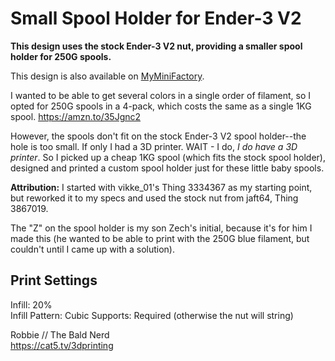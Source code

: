 # Small Spool Holder for Ender-3 V2

**This design uses the stock Ender-3 V2 nut, providing a smaller spool holder for 250G spools.**

This design is also available on [MyMiniFactory](https://www.myminifactory.com/object/3d-print-139585).

I wanted to be able to get several colors in a single order of filament, so I opted for 250G spools in a 4-pack, which costs the same as a single 1KG spool. https://amzn.to/35Jgnc2

However, the spools don't fit on the stock Ender-3 V2 spool holder--the hole is too small. If only I had a 3D printer. WAIT - I do, *I do have a 3D printer*. So I picked up a cheap 1KG spool (which fits the stock spool holder), designed and printed a custom spool holder just for these little baby spools.

**Attribution:** I started with vikke_01's Thing 3334367 as my starting point, but reworked it to my specs and used the stock nut from jaft64, Thing 3867019.

The "Z" on the spool holder is my son Zech's initial, because it's for him I made this (he wanted to be able to print with the 250G blue filament, but couldn't until I came up with a solution).

## Print Settings

Infill: 20%\
Infill Pattern: Cubic
Supports: Required (otherwise the nut will string)

Robbie // The Bald Nerd\
https://cat5.tv/3dprinting
